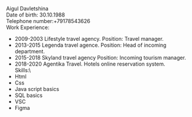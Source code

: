 Aigul Davletshina\
Date of birth: 30.10.1988\
Telephone number:+79178543626\
Work Experience:
* 2009-2003 Lifestyle travel agency. Position: Travel manager.
* 2013-2015 Legenda travel agence. Position: Head of incoming department.
* 2015-2018 Skyland travel agency Position: Incoming tourism manager.
* 2018-2020 Agentika Travel. Hotels online reservation system.\
Skills:\
* Html
* Css
* Java script basics
* SQL basics
* VSC
* Figma




